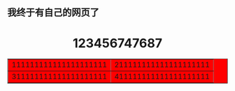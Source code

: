 ## 我终于有自己的网页了
<!DOCTYPE html>
<html>
	<head>
		<meta charset="utf-8" />
	</head>
	<body>
		<h1 align="center">123456747687</h1>
		<table border="1px"bgcolor="red"align="center">
			<tr>
				<td>111111111111111111111</td>
				<td>211111111111111111111</td>
			</tr>
			<tr>
				<td>311111111111111111111</td>
				<td>411111111111111111111</td>
			</tr>
		</table>
	</body>
</html>
